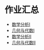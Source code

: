 # 作业汇总

- [数学分析I](./数学分析I.md)
- [几何与代数I](./几何与代数.md)
- [数学分析II](./数学分析II.md)
- [几何与代数II](./几何与代数II.md)